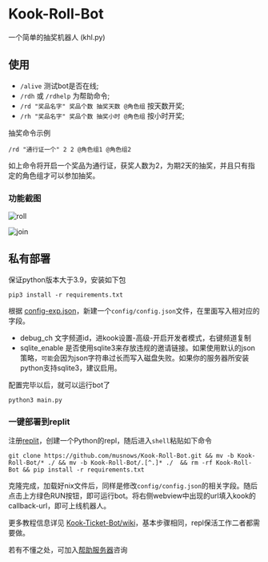 # Kook-Roll-Bot

一个简单的抽奖机器人 (khl.py)

## 使用

* `/alive` 测试bot是否在线;
* `/rdh` 或 `/rdhelp` 为帮助命令;
* `/rd "奖品名字" 奖品个数 抽奖天数 @角色组` 按天数开奖;
* `/rh "奖品名字" 奖品个数 抽奖小时 @角色组` 按小时开奖;

抽奖命令示例

```
/rd "通行证一个" 2 2 @角色组1 @角色组2
```
如上命令将开启一个奖品为通行证，获奖人数为2，为期2天的抽奖，并且只有指定的角色组才可以参加抽奖。

### 功能截图

![roll](https://img.kookapp.cn/assets/2023-05/b3hDEXymQj0n709o.png)

![join](https://img.kookapp.cn/assets/2023-05/sAwON82qBb0jv039.png)


## 私有部署

保证python版本大于3.9，安装如下包
```
pip3 install -r requirements.txt
```

根据 [config-exp.json](./config.exp.json)，新建一个`config/config.json`文件，在里面写入相对应的字段。

* debug_ch 文字频道id，进kook设置-高级-开启开发者模式，右键频道复制
* sqlite_enable 是否使用sqlite3来存放违规的邀请链接。如果使用默认的json策略，`可能`会因为json字符串过长而写入磁盘失败。如果你的服务器所安装python支持sqlite3，建议启用。

配置完毕以后，就可以运行bot了

```
python3 main.py
```

### 一键部署到replit

注册[replit](https://replit.com/)，创建一个Python的repl，随后进入`shell`粘贴如下命令

```
git clone https://github.com/musnows/Kook-Roll-Bot.git && mv -b Kook-Roll-Bot/* ./ && mv -b Kook-Roll-Bot/.[^.]* ./  && rm -rf Kook-Roll-Bot && pip install -r requirements.txt
```

克隆完成，加载好nix文件后，同样是修改`config/config.json`的相关字段。随后点击上方绿色RUN按钮，即可运行bot。将右侧webview中出现的url填入kook的callback-url，即可上线机器人。

更多教程信息详见 [Kook-Ticket-Bot/wiki](https://github.com/musnows/Kook-Ticket-Bot/wiki)，基本步骤相同，repl保活工作二者都需要做。

若有不懂之处，可加入[帮助服务器](https://kook.top/gpbTwZ)咨询